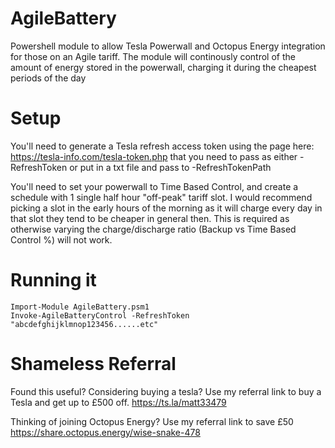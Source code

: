 
# AgileBattery
Powershell module to allow Tesla Powerwall and Octopus Energy integration for those on an Agile tariff. The module will continously control of the amount of energy stored in the powerwall, charging it during the cheapest periods of the day 

# Setup
You'll need to generate a Tesla refresh access token using the page here: https://tesla-info.com/tesla-token.php that you need to pass as either -RefreshToken or put in a txt file and pass to -RefreshTokenPath

You'll need to set your powerwall to Time Based Control, and create a schedule with 1 single half hour "off-peak" tariff slot. I would recommend picking a slot in the early hours of the morning as it will charge every day in that slot they tend to be cheaper in general then. This is required as otherwise varying the charge/discharge ratio (Backup vs Time Based Control %) will not work.  

# Running it
```
Import-Module AgileBattery.psm1
Invoke-AgileBatteryControl -RefreshToken "abcdefghijklmnop123456......etc"
```

# Shameless Referral
Found this useful? Considering buying a tesla? Use my referral link to buy a Tesla and get up to £500 off. https://ts.la/matt33479

Thinking of joining Octopus Energy? Use my referral link to save £50 https://share.octopus.energy/wise-snake-478

